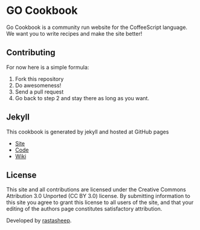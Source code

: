 # GO Cookbook

Go Cookbook is a community run website for the CoffeeScript language.
We want you to write recipes and make the site better!

## Contributing

For now here is a simple formula:

1. Fork this repository
2. Do awesomeness!
3. Send a pull request
4. Go back to step 2 and stay there as long as you want.

## Jekyll

This cookbook is generated by jekyll and hosted at GitHub pages

* [Site](http://jekyllrb.com/)
* [Code](https://github.com/mojombo/jekyll)
* [Wiki](https://github.com/mojombo/jekyll/wiki)

## License

This site and all contributions are licensed under the Creative Commons Attribution 3.0 Unported (CC BY 3.0) license. By submitting information to this site you agree to grant this license to all users of the site, and that your editing of the authors page constitutes satisfactory attribution.

Developed by [rastasheep](https://github.com/rastasheep).
